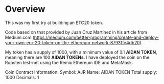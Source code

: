 # Overview

This was my first try at building an ETC20 token. 

Code based on that provided by Juan Cruz Martinez in his article from Medium.com (https://medium.com/better-programming/create-and-deploy-your-own-erc-20-token-on-the-ethereum-network-87931fe4db20). 

My token has a supply of 1000, with a minimum value of 0.1 **AIDAN TOKEN**, meaning there are 100 **AIDAN TOKENs**. 
I have deployed the coin on the Ropsten test-net using the Remix Ethereum IDE and MetaMask. 

Coin Contract Information: 
Symbol: AJR
Name: AIDAN TOKEN
Total supply: 1000
Decimals: 1





